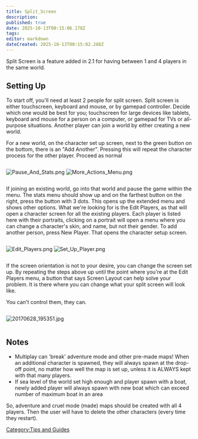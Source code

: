 ```yaml
---
title: Split_Screen
description: 
published: true
date: 2025-10-13T00:15:06.178Z
tags: 
editor: markdown
dateCreated: 2025-10-13T00:15:02.288Z
---
```


Split Screen is a feature added in 2.1 for having between 1 and 4
players in the same world.

## Setting Up 

To start off, you'll need at least 2 people for split screen. Split
screen is either touchscreen, keyboard and mouse, or by gamepad
controller. Decide which one would be best for you; touchscreen for
large devices like tablets, keyboard and mouse for a person on a
computer, or gamepad for TVs or all-purpose situations. Another player
can join a world by either creating a new world.

For a new world, on the character set up screen, next to the green
button on the bottom, there is an "Add Another". Pressing this will
repeat the character process for the other player. Proceed as normal

<div style='overflow:hidden'>

![Pause_And_Stats.png](Pause_And_Stats.png "Pause_And_Stats.png")
![More_Actions_Menu.png](More_Actions_Menu.png
"More_Actions_Menu.png")

</div>

If joining an existing world, go into that world and pause the game
within the menu. The stats menu should show up and on the
farthest button on the right, press the button with 3 dots. This opens
up the extended menu and shows other options. What we're looking for is
the Edit Players, as that will open a character screen for all the
existing players. Each player is listed here with their portraits,
clicking on a portrait will open a menu where you can change a
character's skin, and name, but not their gender. To add another person,
press New Player. That opens the character setup screen.

<div style='overflow:hidden'>

![Edit_Players.png](Edit_Players.png "Edit_Players.png")
![Set_Up_Player.png](Set_Up_Player.png "Set_Up_Player.png")

</div>

If the screen orientation is not to your desire, you can change the
screen set up. By repeating the steps above up until the point where
you're at the Edit Players menu, a button that says Screen Layout can
help solve your problem. It is there where you can change what your
split screen will look like. 

You can't control them, they can.

<div style="overflow:hidden">

![20170628_195351.jpg](20170628_195351.jpg "20170628_195351.jpg")

</div>

## Notes

  - Multiplay can 'break' adventure mode and other pre-made maps\! When
    an additional character is spawned, they will always spawn at the
    drop-off point, no matter how well the map is set up, unless it is
    ALWAYS kept with that many players.
  - If sea level of the world set high enough and player spawn with a
    boat, newly added player will always spawn with new boat which can
    exceed number of maximum boat in an area

So, adventure and cruel mode (made) maps should be created with all 4
players. Then the user will have to delete the other characters (every
time they restart).

[Category:Tips and Guides](Category:Tips_and_Guides "wikilink")